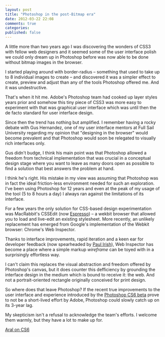 ```yaml
---
layout: post
title: "Photoshop in the post-Bitmap era"
date: 2012-03-22 22:08
comments: true
categories: 
published: false
---
```


A little more than two years ago I was discovering the wonders of CSS3 with fellow web designers and it seemed some of the user interface polish we could only dream up in Photoshop before was now able to be done without bitmap images in the browser.

I started playing around with border-radius – something that used to take up to 8 individual images to create – and discovered it was a simpler effect to create, preview and adjust than any of the tools Photoshop offered me. And it was undestructive.

That's when it hit me. Adobe's Photoshop team had cooked up layer styles years prior and somehow this tiny piece of CSS3 was more easy to experiment with that was graphical user interface which was until then the de facto standard for user interface design.

Since then the trend has nothing but amplified. I remember having a rocky debate with Gus Hernandez, one of my user interface mentors at Full Sail University regarding my opinion that "designing in the browser" would become prevalent and that Photoshop would soon be relegated to visually rich interfaces only.

Gus didn't budge, I think his main point was that Photoshop allowed a freedom from technical implementation that was crucial in a conceptual design stage where you want to leave as many doors open as possible to find a solution that best answers the problem at hand.

I think he's right. His mistake in my view was assuming that Photoshop was in fact the ideal friction-less environment needed for such an exploration. I've been using Photoshop for 12 years and even at the peak of my usage of the tool (5 to 8 hours a day) I always ran against the limitations of its interface.

For a few years the only solution for CSS-based design experimentation was MacRabbit's CSSEdit (now [Espresso](http://macrabbit.com/espresso/)) – a wekbit browser that allowed you to load and live-edit an existing stylesheet. More recently, an unlikely replacement has emerged from Google's implementation of the Webkit browser: Chrome's Web Inspector.

Thanks to interface improvements, rapid iteration and a keen ear for developer feedback (now spearheaded by [Paul Irish](https://twitter.com/paul_irish)), Web Inspector has become a place where a simple markup *wireframe* can be toyed with in a surprisingly effortless way.

I can't claim this replaces the visual abstraction and freedom offered by Photoshop's canvas, but it does counter this defficiency by grounding the interface design in the medium which is bound to receive it: the web. And not a portrait-oriented rectangle originally conceived for print design.

So where does that leave Photoshop? If the recent true improvements to the user interface and experience introduced by the [Photoshop CS6 beta](labs.adobe.com/downloads/photoshopcs6.html) prove to not be a short-lived effort by Adobe, Photoshop could slowly catch up on its 3-year lag.

My skepticism isn't a refusal to acknowledge the team's efforts. I welcome them warmly, but they have a lot to make up for.

[Aral on CS6](https://twitter.com/aral/status/182829190159138817)